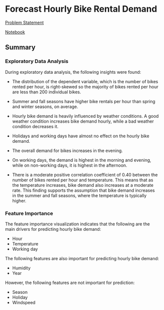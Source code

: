 # Forecast Hourly Bike Rental Demand

<a href='https://github.com/azkar7307/machine-learning-portfolio-projects/blob/main/regression/bike-sharing-assignment/data/Problem%20Statement.pdf'> Problem Statement </a>

<a href='https://github.com/azkar7307/machine-learning-portfolio-projects/blob/main/regression/bike-sharing-assignment/notebooks/bike_sharing_demand_prediction.ipynbhttps://github.com/azkar7307/machine-learning-portfolio-projects/blob/main/regression/bike-sharing-assignment/notebooks/bike_sharing_demand_prediction.ipynb'> Notebook </a>

## Summary

### Exploratory Data Analysis

During exploratory data analysis, the following insights were found:

- The distribution of the dependent variable, which is the number of bikes rented per hour, is right-skewed so the majority of bikes rented per hour are less than 200 individual bikes.

- Summer and fall seasons have higher bike rentals per hour than spring and winter seasons, on average.

- Hourly bike demand is heavily influenced by weather conditions. A good weather condition increases bike demand hourly, while a bad weather condition decreases it.

- Holidays and working days have almost no effect on the hourly bike demand.

- The overall demand for bikes increases in the evening.

- On working days, the demand is highest in the morning and evening, while on non-working days, it is highest in the afternoon.

- There is a moderate positive correlation coefficient of 0.40 between the number of bikes rented per hour and temperature. This means that as the temperature increases, bike demand also increases at a moderate rate. This finding supports the assumption that bike demand increases in the summer and fall seasons, where the temperature is typically higher.

### Feature Importance

The feature importance visualization indicates that the following are the main drivers for predicting hourly bike demand:

- Hour
- Temperature
- Working day

The following features are also important for predicting hourly bike demand:

- Humidity
- Year

However, the following features are not important for prediction:

- Season
- Holiday
- Windspeed

